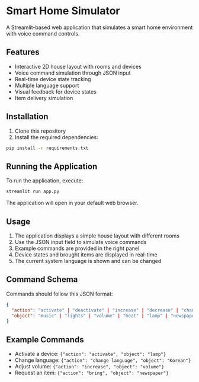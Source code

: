 # Smart Home Simulator

A Streamlit-based web application that simulates a smart home environment with voice command controls.

## Features

- Interactive 2D house layout with rooms and devices
- Voice command simulation through JSON input
- Real-time device state tracking
- Multiple language support
- Visual feedback for device states
- Item delivery simulation

## Installation

1. Clone this repository
2. Install the required dependencies:

```bash
pip install -r requirements.txt
```

## Running the Application

To run the application, execute:

```bash
streamlit run app.py
```

The application will open in your default web browser.

## Usage

1. The application displays a simple house layout with different rooms
2. Use the JSON input field to simulate voice commands
3. Example commands are provided in the right panel
4. Device states and brought items are displayed in real-time
5. The current system language is shown and can be changed

## Command Schema

Commands should follow this JSON format:

```json
{
  "action": "activate" | "deactivate" | "increase" | "decrease" | "change language" | "bring",
  "object": "music" | "lights" | "volume" | "heat" | "lamp" | "newspaper" | "juice" | "socks" | "shoes" | "Chinese" | "Korean" | "English" | "German" | "none"
}
```

## Example Commands

- Activate a device: `{"action": "activate", "object": "lamp"}`
- Change language: `{"action": "change language", "object": "Korean"}`
- Adjust volume: `{"action": "increase", "object": "volume"}`
- Request an item: `{"action": "bring", "object": "newspaper"}`

